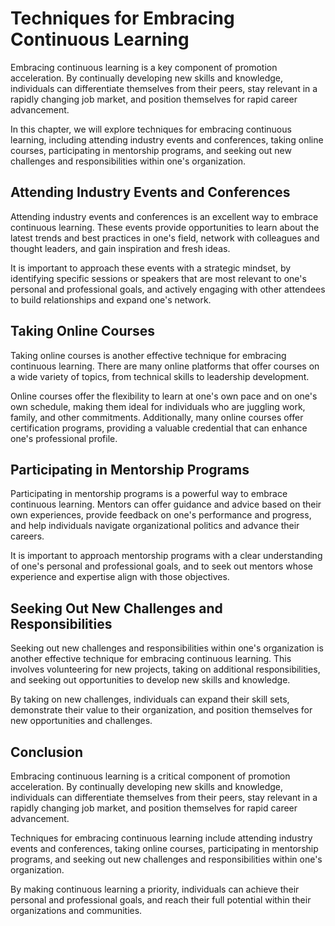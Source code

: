 Techniques for Embracing Continuous Learning
======================================================================================

Embracing continuous learning is a key component of promotion acceleration. By continually developing new skills and knowledge, individuals can differentiate themselves from their peers, stay relevant in a rapidly changing job market, and position themselves for rapid career advancement.

In this chapter, we will explore techniques for embracing continuous learning, including attending industry events and conferences, taking online courses, participating in mentorship programs, and seeking out new challenges and responsibilities within one's organization.

Attending Industry Events and Conferences
-----------------------------------------

Attending industry events and conferences is an excellent way to embrace continuous learning. These events provide opportunities to learn about the latest trends and best practices in one's field, network with colleagues and thought leaders, and gain inspiration and fresh ideas.

It is important to approach these events with a strategic mindset, by identifying specific sessions or speakers that are most relevant to one's personal and professional goals, and actively engaging with other attendees to build relationships and expand one's network.

Taking Online Courses
---------------------

Taking online courses is another effective technique for embracing continuous learning. There are many online platforms that offer courses on a wide variety of topics, from technical skills to leadership development.

Online courses offer the flexibility to learn at one's own pace and on one's own schedule, making them ideal for individuals who are juggling work, family, and other commitments. Additionally, many online courses offer certification programs, providing a valuable credential that can enhance one's professional profile.

Participating in Mentorship Programs
------------------------------------

Participating in mentorship programs is a powerful way to embrace continuous learning. Mentors can offer guidance and advice based on their own experiences, provide feedback on one's performance and progress, and help individuals navigate organizational politics and advance their careers.

It is important to approach mentorship programs with a clear understanding of one's personal and professional goals, and to seek out mentors whose experience and expertise align with those objectives.

Seeking Out New Challenges and Responsibilities
-----------------------------------------------

Seeking out new challenges and responsibilities within one's organization is another effective technique for embracing continuous learning. This involves volunteering for new projects, taking on additional responsibilities, and seeking out opportunities to develop new skills and knowledge.

By taking on new challenges, individuals can expand their skill sets, demonstrate their value to their organization, and position themselves for new opportunities and challenges.

Conclusion
----------

Embracing continuous learning is a critical component of promotion acceleration. By continually developing new skills and knowledge, individuals can differentiate themselves from their peers, stay relevant in a rapidly changing job market, and position themselves for rapid career advancement.

Techniques for embracing continuous learning include attending industry events and conferences, taking online courses, participating in mentorship programs, and seeking out new challenges and responsibilities within one's organization.

By making continuous learning a priority, individuals can achieve their personal and professional goals, and reach their full potential within their organizations and communities.
